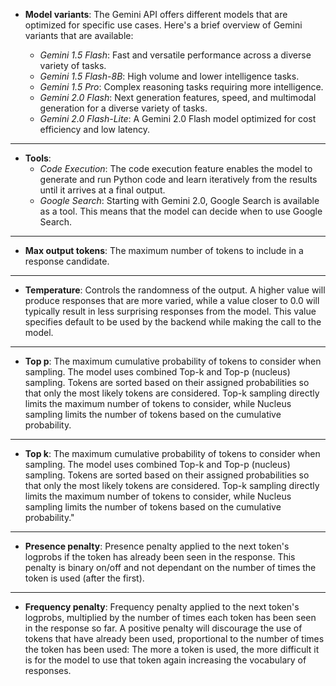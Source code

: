 * **Model variants**: The Gemini API offers different models that are optimized for specific use cases. Here's a brief overview of Gemini variants that are available:

  * *Gemini 1.5 Flash*: Fast and versatile performance across a diverse variety of tasks.
  * *Gemini 1.5 Flash-8B*: High volume and lower intelligence tasks.
  * *Gemini 1.5 Pro*: Complex reasoning tasks requiring more intelligence.
  * *Gemini 2.0 Flash*: Next generation features, speed, and multimodal generation for a diverse variety of tasks.
  * *Gemini 2.0 Flash-Lite*: A Gemini 2.0 Flash model optimized for cost efficiency and low latency.

---

* **Tools**:
  * *Code Execution*: The code execution feature enables the model to generate and run Python code and learn iteratively from the results until it arrives at a final output.
  * *Google Search*: Starting with Gemini 2.0, Google Search is available as a tool. This means that the model can decide when to use Google Search.

---

* **Max output tokens**: The maximum number of tokens to include in a response candidate.

---

* **Temperature**: Controls the randomness of the output. A higher value will produce responses that are more varied, while a value closer to 0.0 will typically result in less surprising responses from the model. This value specifies default to be used by the backend while making the call to the model.

---

* **Top p**: The maximum cumulative probability of tokens to consider when sampling. The model uses combined Top-k and Top-p (nucleus) sampling. Tokens are sorted based on their assigned probabilities so that only the most likely tokens are considered. Top-k sampling directly limits the maximum number of tokens to consider, while Nucleus sampling limits the number of tokens based on the cumulative probability.

---

* **Top k**: The maximum cumulative probability of tokens to consider when sampling. The model uses combined Top-k and Top-p (nucleus) sampling. Tokens are sorted based on their assigned probabilities so that only the most likely tokens are considered. Top-k sampling directly limits the maximum number of tokens to consider, while Nucleus sampling limits the number of tokens based on the cumulative probability."

---

* **Presence penalty**: Presence penalty applied to the next token's logprobs if the token has already been seen in the response. This penalty is binary on/off and not dependant on the number of times the token is used (after the first).

---

* **Frequency penalty**: Frequency penalty applied to the next token's logprobs, multiplied by the number of times each token has been seen in the response so far. A positive penalty will discourage the use of tokens that have already been used, proportional to the number of times the token has been used: The more a token is used, the more difficult it is for the model to use that token again increasing the vocabulary of responses.